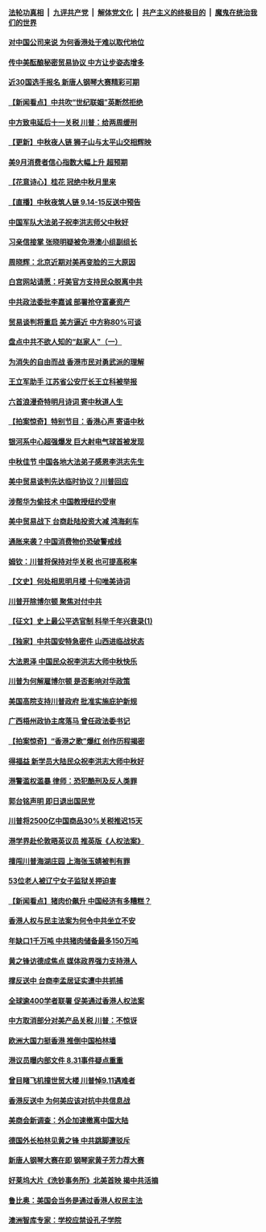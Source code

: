####  [法轮功真相](../../../../basic/blob/master/README.md?t=09140426) &nbsp;|&nbsp; [九评共产党](../../../../9ping.md/blob/master/README.md?t=09140426) &nbsp;|&nbsp; [解体党文化](../../../../jtdwh.md/blob/master/README.md?t=09140426)  &nbsp;|&nbsp; [共产主义的终极目的](../../../../gczydzjmd.md/blob/master/README.md?t=09140426) &nbsp;|&nbsp; [魔鬼在统治我们的世界](../../../../mgztzwmdsj.md/blob/master/README.md?t=09140426) 

#### [对中国公司来说 为何香港处于难以取代地位](../pages/nf4514/n11520232.md?t=09140426) 

#### [传中美酝酿秘密贸易协议 中方让步姿态增多](../pages/nf4514/n11519948.md?t=09140426) 

#### [近30国选手报名 新唐人钢琴大赛精彩可期](../pages/nf4514/n11515402.md?t=09140426) 

#### [【新闻看点】中共吹“世纪联姻”英断然拒绝](../pages/nf4514/n11519729.md?t=09140426) 

#### [中方致电延后十一关税 川普：给两周缓刑](../pages/nf4514/n11519697.md?t=09140426) 

#### [【更新】中秋夜人链 狮子山与太平山交相辉映](../pages/nf4514/n11517995.md?t=09140426) 

#### [美9月消费者信心指数大幅上升 超预期](../pages/nf4514/n11519503.md?t=09140426) 

#### [【花意诗心】桂花 冠绝中秋月里来](../pages/nf4514/n11514533.md?t=09140426) 

#### [【直播】中秋夜筑人链 9.14-15反送中预告](../pages/nf4514/n11517259.md?t=09140426) 

#### [中国军队大法弟子祝李洪志师父中秋好](../pages/nf4514/n11519158.md?t=09140426) 

#### [习亲信接掌 张晓明疑被免港澳小组副组长](../pages/nf4514/n11519258.md?t=09140426) 

#### [周晓辉：北京近期对美再变脸的三大原因](../pages/nf4514/n11517537.md?t=09140426) 

#### [白宫网站请愿：吁美官方支持民众脱离中共](../pages/nf4514/n11512429.md?t=09140426) 

#### [中共政法委批李嘉诚 部署抢夺富豪资产](../pages/nf4514/n11519201.md?t=09140426) 

#### [贸易谈判将重启 美方逼近 中方称80%可谈](../pages/nf4514/n11517596.md?t=09140426) 

#### [盘点中共不欲人知的“赵家人”（一）](../pages/nf4514/n11517792.md?t=09140426) 

#### [为消失的自由而战 香港市民对勇武派的理解](../pages/nf4514/n11507524.md?t=09140426) 

#### [王立军助手 江苏省公安厅长王立科被举报](../pages/nf4514/n11517714.md?t=09140426) 

#### [六首浪漫奇特明月诗词  寄中秋道人生](../pages/nf4514/n11498423.md?t=09140426) 

#### [【拍案惊奇】特别节目：香港心声 寄语中秋](../pages/nf4514/n11518227.md?t=09140426) 

#### [银河系中心超强爆发 巨大射电气球首被发现](../pages/nf4514/n11518204.md?t=09140426) 

#### [中秋佳节 中国各地大法弟子感恩李洪志先生](../pages/nf4514/n11516216.md?t=09140426) 

#### [美中贸易谈判先达临时协议？川普回应](../pages/nf4514/n11517746.md?t=09140426) 

#### [涉帮华为偷技术 中国教授纽约受审](../pages/nf4514/n11515699.md?t=09140426) 

#### [美中贸易战下 台商赴陆投资大减 鸿海刹车](../pages/nf4514/n11517265.md?t=09140426) 

#### [通胀来袭？中国消费物价恐破警戒线](../pages/nf4514/n11517388.md?t=09140426) 

#### [姆钦：川普将保持对华关税 也可提高税率](../pages/nf4514/n11517240.md?t=09140426) 

#### [【文史】何处相思明月楼 十句唯美诗词](../pages/nf4514/n11498444.md?t=09140426) 

#### [川普开除博尔顿 聚焦对付中共](../pages/nf4514/n11517208.md?t=09140426) 

#### [【征文】史上最公平选官制 科举千年兴衰录(1)](../pages/nf4514/n11232880.md?t=09140426) 

#### [【独家】中共国安特急密件 山西进临战状态](../pages/nf4514/n11515358.md?t=09140426) 

#### [大法恩泽 中国民众祝李洪志大师中秋快乐](../pages/nf4514/n11514794.md?t=09140426) 

#### [川普为何解雇博尔顿 是否影响对华政策](../pages/nf4514/n11515314.md?t=09140426) 

#### [美国高院支持川普政府 批准实施庇护新规](../pages/nf4514/n11516348.md?t=09140426) 

#### [广西梧州政协主席落马 曾任政法委书记](../pages/nf4514/n11516040.md?t=09140426) 

#### [【拍案惊奇】“香港之歌”爆红 创作历程揭密](../pages/nf4514/n11515488.md?t=09140426) 

#### [得福益 新学员大陆民众祝李洪志大师中秋好](../pages/nf4514/n11515127.md?t=09140426) 

#### [港警滥权滥暴 律师：恐犯酷刑及反人类罪](../pages/nf4514/n11515317.md?t=09140426) 

#### [郭台铭声明 即日退出国民党](../pages/nf4514/n11515595.md?t=09140426) 

#### [川普将2500亿中国商品30%关税推迟15天](../pages/nf4514/n11515516.md?t=09140426) 

#### [港学界赴伦敦晤英议员 推英版《人权法案》](../pages/nf4514/n11514792.md?t=09140426) 

#### [擅闯川普海湖庄园 上海张玉婧被判有罪](../pages/nf4514/n11515046.md?t=09140426) 

#### [53位老人被辽宁女子监狱关押迫害](../pages/nf4514/n11513494.md?t=09140426) 

#### [【新闻看点】猪肉价飙升 中国经济有多糟糕？](../pages/nf4514/n11514694.md?t=09140426) 

#### [香港人权与民主法案为何令中共坐立不安](../pages/nf4514/n11506208.md?t=09140426) 

#### [年缺口1千万吨 中共猪肉储备最多150万吨](../pages/nf4514/n11515103.md?t=09140426) 

#### [黄之锋访德成焦点 媒体政界强力支持港人](../pages/nf4514/n11514923.md?t=09140426) 

#### [撑反送中 台商李孟居证实遭中共抓捕](../pages/nf4514/n11515013.md?t=09140426) 

#### [全球逾400学者联署 促美通过香港人权法案](../pages/nf4514/n11514739.md?t=09140426) 

#### [中方取消部分对美产品关税 川普：不惊讶](../pages/nf4514/n11514904.md?t=09140426) 

#### [欧洲大国力挺香港 推倒中国柏林墙](../pages/nf4514/n11514821.md?t=09140426) 

#### [港议员曝内部文件 8.31事件疑点重重](../pages/nf4514/n11514619.md?t=09140426) 

#### [曾目睹飞机撞世贸大楼 川普悼9.11遇难者](../pages/nf4514/n11514626.md?t=09140426) 

#### [香港反送中 为何美应该对抗中共信息战](../pages/nf4514/n11514006.md?t=09140426) 

#### [美商会新调查：外企加速撤离中国大陆](../pages/nf4514/n11513604.md?t=09140426) 

#### [德国外长柏林见黄之锋 中共跳脚遭驳斥](../pages/nf4514/n11513958.md?t=09140426) 

#### [新唐人钢琴大赛在即 钢琴家黄子芳力荐大赛](../pages/nf4514/n11494667.md?t=09140426) 

#### [好莱坞大片《洗钞事务所》北美首映 揭中共活摘](../pages/nf4514/n11512754.md?t=09140426) 

#### [鲁比奥：美国会当务是通过香港人权民主法](../pages/nf4514/n11513369.md?t=09140426) 

#### [澳洲智库专家：学校应禁设孔子学院](../pages/nf4514/n11513334.md?t=09140426) 

